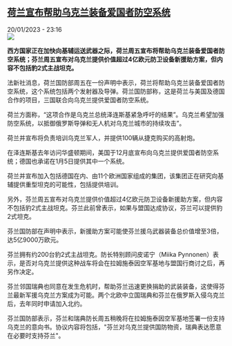 <!--1674254702000-->
[荷兰宣布帮助乌克兰装备爱国者防空系统](https://www.rfi.fr/cn/%E4%B8%AD%E5%9B%BD/20230120-%E8%8D%B7%E5%85%B0%E5%AE%A3%E5%B8%83%E5%B8%AE%E5%8A%A9%E4%B9%8C%E5%85%8B%E5%85%B0%E8%A3%85%E5%A4%87%E7%88%B1%E5%9B%BD%E8%80%85%E9%98%B2%E7%A9%BA%E7%B3%BB%E7%BB%9F)
------

<div>20/01/2023 - 23:16</div><img src="https://s.rfi.fr/media/display/0fee1c20-9910-11ed-8897-005056bfb2b6/w:1280/p:16x9/download-59.jpg"><p><strong>西方国家正在加快向基辅运送武器之际，荷兰周五宣布将帮助乌克兰装备爱国者防空系统；芬兰周五宣布对乌克兰提供价值超过4亿欧元防卫设备新援助方案，但内容不包括豹2式主战坦克。                </strong></p><div><p>法新社消息，荷兰国防部周五在一份声明中表示，荷兰将帮助乌克兰装备爱国者防空系统，这个系统包括两个发射器及导弹。荷兰国防部称，这是荷兰与美国及德国合作的项目，三国联合向乌克兰提供爱国者防空系统。</p><p>荷兰方面称，“这项合作是乌克兰总统泽连斯基紧急呼吁的结果”。乌克兰希望加强防空系统，以抵御俄罗斯导弹和无人机对乌克兰城市的持续攻击”。</p><p>荷兰并宣布将负责培训乌克兰军人，并提供100辆从捷克购买的高射炮。</p><p>在泽连斯基去年访问华盛顿期间，美国于12月底宣布向乌克兰提供爱国者防空系统；德国也承诺在1月5日提供其中一个系统。</p><p>荷兰并宣布加入包括德国在内、由11个欧洲国家组成的集团，该集团正在研究向基辅提供重型坦克的可能性，包括提供培训。</p><p>另外，芬兰周五宣布对乌克兰提供价值超过4亿欧元防卫设备新援助方案，但内容不包括豹2式主战坦克。芬兰此前曾表示，如果与盟国达成协议，芬兰可以提供豹2式坦克。</p><p>芬兰国防部在声明中表示，新援助方案可能使芬兰援乌武器装备总价值增至3倍，达5亿9000万欧元。</p><p>芬兰拥有约200台豹2式主战坦克。防长特别顾问皮诺宁（Miika Pynnonen）表示，是否对乌克兰提供这种战车将会在拉姆施泰因空军基地与盟国行商讨之后，再另作决定。</p><p>芬兰邻国瑞典也同意在发生危机时，帮助芬兰迅速更换捐助的武装装备，这使得芬兰最新军援乌克兰方案成为可能。两个北欧中立国瑞典和芬兰在俄罗斯入侵乌克兰后，去年同时申请加入北约。</p><p>芬兰国防部表示，芬兰和瑞典防长周五稍晚将在拉姆施泰因空军基地签署一份支持乌克兰的意向书。协议内容将包括，"芬兰对乌克兰提供国防物资，瑞典表达愿意在必要时支持芬兰"。</p><div data-selfpromo-newsletter></div><div data-selfpromo-app></div></div>
